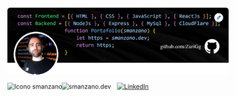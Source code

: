 ![Banner de ZuriGg](BannerGitHub.png)

<a href="https://smanzano.dev" target="_blank" style="text-decoration: none;">
  <img alt="Icono smanzano" src="./icono.ico" width="30px" style="vertical-align:middle; margin-right: 0px; padding-right: 0px;"/>
  <img alt="smanzano.dev" src="https://img.shields.io/badge/smanzano.dev-rgb(0, 255, 125).svg?&style=for-the-badge&logoColor=black" style="vertical-align:middle; height: 30px; padding-left: 0px; margin-left: -5px" />
</a>
<a href="https://www.linkedin.com/in/sergio-manzano-esclapez/" target="_blank">
  <img alt="LinkedIn" src="https://img.shields.io/badge/linkedin-%230077B5.svg?&style=for-the-badge&logo=linkedin&logoColor=white" style="vertical-align:middle; height: 30px; margin-left: 10px" />
</a>
